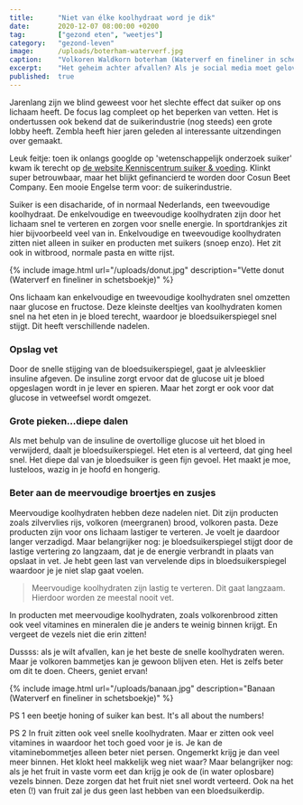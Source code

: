 ```yaml
---
title:      "Niet van élke koolhydraat word je dik"
date:       2020-12-07 08:00:00 +0200
tag:        ["gezond eten", "weetjes"]
category:   "gezond-leven"
image:      /uploads/boterham-waterverf.jpg
caption:    "Volkoren Waldkorn boterham (Waterverf en fineliner in schetsboekje)"
excerpt:    "Het geheim achter afvallen? Als je social media moet geloven moet je vooral koolhydraten weren. Maar pas op dat je niet gaat discrimineren. Sommige koolhydraten zijn wel degelijk heel gezond en niet dikmakend!"
published:  true
---
```

Jarenlang zijn we blind geweest voor het slechte effect dat suiker op ons lichaam heeft. De focus lag compleet op het beperken van vetten. Het is ondertussen ook bekend dat de suikerindustrie (nog steeds) een grote lobby heeft. Zembla heeft hier jaren geleden al interessante uitzendingen over gemaakt.

Leuk feitje: toen ik onlangs googlde op 'wetenschappelijk onderzoek suiker' kwam ik terecht op [de website Kenniscentrum suiker & voeding](https://www.kenniscentrumsuiker.nl/). Klinkt super betrouwbaar, maar het blijkt gefinancierd te worden door Cosun Beet Company. Een mooie Engelse term voor: de suikerindustrie.

Suiker is een disacharide, of in normaal Nederlands, een tweevoudige koolhydraat. De enkelvoudige en tweevoudige koolhydraten zijn door het lichaam snel te verteren en zorgen voor snelle energie. In sportdrankjes zit hier bijvoorbeeld veel van in. Enkelvoudige en tweevoudige koolhydraten zitten niet alleen in suiker en producten met suikers (snoep enzo). Het zit ook in witbrood, normale pasta en witte rijst.

{% include image.html url="/uploads/donut.jpg" description="Vette donut (Waterverf en fineliner in schetsboekje)" %}

Ons lichaam kan enkelvoudige en tweevoudige koolhydraten snel omzetten naar glucose en fructose. Deze kleinste deeltjes van koolhydraten komen snel na het eten in je bloed terecht, waardoor je  bloedsuikerspiegel snel stijgt. Dit heeft verschillende nadelen.

### Opslag vet

Door de snelle stijging van de bloedsuikerspiegel, gaat je alvleesklier insuline afgeven. De insuline zorgt ervoor dat de glucose uit je bloed opgeslagen wordt in je lever en spieren. Maar het zorgt er ook voor dat glucose in vetweefsel wordt omgezet.

### Grote pieken...diepe dalen

Als met behulp van de insuline de overtollige glucose uit het bloed in verwijderd, daalt je bloedsuikerspiegel. Het eten is al verteerd, dat ging heel snel. Het diepe dal van je bloedsuiker is geen fijn gevoel. Het maakt je moe, lusteloos, wazig in je hoofd en hongerig.

### Beter aan de meervoudige broertjes en zusjes
Meervoudige koolhydraten hebben deze nadelen niet. Dit zijn producten zoals zilvervlies rijs, volkoren (meergranen) brood, volkoren pasta. Deze producten zijn voor ons lichaam lastiger te verteren. Je voelt je daardoor langer verzadigd. Maar belangrijker nog: je bloedsuikerspiegel stijgt door de lastige vertering zo langzaam, dat je de energie verbrandt in plaats van opslaat in vet. Je hebt geen last van vervelende dips in bloedsuikerspiegel waardoor je je niet slap gaat voelen.

> Meervoudige koolhydraten zijn lastig te verteren. Dit gaat langzaam. Hierdoor worden ze meestal nooit vet.

In producten met meervoudige koolhydraten, zoals volkorenbrood zitten ook veel vitamines en mineralen die je anders te weinig binnen krijgt. En vergeet de vezels niet die erin zitten!

Dussss: als je wilt afvallen, kan je het beste de snelle koolhydraten weren. Maar je volkoren bammetjes kan je gewoon blijven eten. Het is zelfs beter om dit te doen. Cheers, geniet ervan!   

{% include image.html url="/uploads/banaan.jpg" description="Banaan (Waterverf en fineliner in schetsboekje)" %}

PS 1 een beetje honing of suiker kan best. It's all about the numbers!

PS 2 In fruit zitten ook veel snelle koolhydraten. Maar er zitten ook veel vitamines in waardoor het toch goed voor je is. Je kan de vitaminebommetjes alleen beter niet persen. Ongemerkt krijg je dan veel meer binnen. Het klokt heel makkelijk weg niet waar? Maar belangrijker nog: als je het fruit in vaste vorm eet dan krijg je ook de (in water oplosbare) vezels binnen. Deze zorgen dat het fruit niet snel wordt verteerd. Ook na het eten (!) van fruit zal je dus geen last hebben van een bloedsuikerdip.
